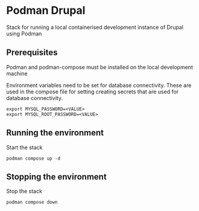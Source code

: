 # Podman Drupal

Stack for running a local containerised development instance of Drupal using Podman

## Prerequisites

Podman and podman-compose must be installed on the local development machine

Environment variables need to be set for database connectivity. These are used in the compose file for setting creating secrets that are used for database connectivity.

```shell
export MYSQL_PASSWORD=<VALUE>
export MYSQL_ROOT_PASSWORD=<VALUE>
```

## Running the environment

Start the stack

```shell
podman compose up -d
```

## Stopping the environment

Stop the stack

```shell
podman compose down
```
